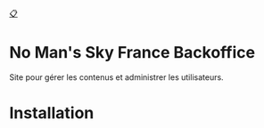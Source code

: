 [:clipboard:](https://github.com/NMSFrance/ourdoc)

# No Man's Sky France Backoffice
Site pour gérer les contenus et administrer les utilisateurs.

# Installation
